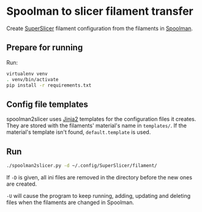 # Spoolman to slicer filament transfer
Create [SuperSlicer](https://github.com/supermerill/SuperSlicer) filament configuration from the filaments in [Spoolman](https://github.com/Donkie/Spoolman).

## Prepare for running

Run:
```sh
virtualenv venv
. venv/bin/activate
pip install -r requirements.txt
```

## Config file templates
spoolman2slicer uses [Jinja2](https://palletsprojects.com/p/jinja/) templates for the configuration files
it creates. They are stored with the filaments' material's name in
`templates/`. If the material's template isn't found,
`default.template` is used.

## Run

```sh
./spoolman2slicer.py -d ~/.config/SuperSlicer/filament/
```

If `-D` is given, all ini files are removed in the directory before
the new ones are created.

`-U` will cause the program to keep running, adding, updating and
deleting files when the filaments are changed in Spoolman.

